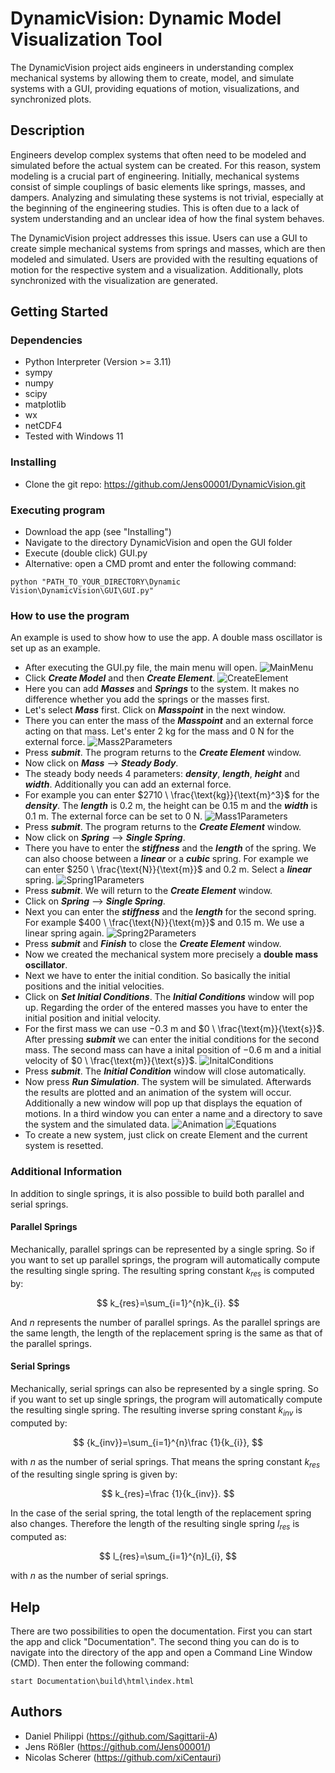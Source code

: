 # DynamicVision: Dynamic Model Visualization Tool

The DynamicVision project aids engineers in understanding complex mechanical systems by allowing them to create, model, and simulate systems with a GUI, providing equations of motion, visualizations, and synchronized plots.

## Description

Engineers develop complex systems that often need to be modeled and simulated before the actual system can be created. For this reason, system modeling is a crucial part of engineering. Initially, mechanical systems consist of simple couplings of basic elements like springs, masses, and dampers. Analyzing and simulating these systems is not trivial, especially at the beginning of the engineering studies. This is often due to a lack of system understanding and an unclear idea of how the final system behaves.

The DynamicVision project addresses this issue. Users can use a GUI to create simple mechanical systems from springs and masses, which are then modeled and simulated. Users are provided with the resulting equations of motion for the respective system and a visualization. Additionally, plots synchronized with the visualization are generated.


## Getting Started

### Dependencies

* Python Interpreter (Version >= 3.11)
* sympy
* numpy
* scipy
* matplotlib
* wx
* netCDF4
* Tested with Windows 11

### Installing

* Clone the git repo: https://github.com/Jens00001/DynamicVision.git

### Executing program

* Download the app (see "Installing")
* Navigate to the directory DynamicVision and open the GUI folder
* Execute (double click) GUI.py
* Alternative: open a CMD promt and enter the following command:
```
python "PATH_TO_YOUR_DIRECTORY\Dynamic Vision\DynamicVision\GUI\GUI.py"
```

### How to use the program
An example is used to show how to use the app. A double mass oscillator is set up as an example.
* After executing the GUI.py file, the main menu will open.
![MainMenu](https://github.com/Jens00001/DynamicVision/blob/dev/Pictures/MainMenu.png)
* Click **_Create Model_** and then **_Create Element_**.
![CreateElement](https://github.com/Jens00001/DynamicVision/blob/dev/Pictures/CreateElement.png)
* Here you can add **_Masses_** and **_Springs_** to the system. It makes no difference whether you add the springs or the masses first.
* Let's select **_Mass_** first. Click on **_Masspoint_** in the next window.
* There you can enter the mass of the **_Masspoint_** and an external force acting on that mass. Let's enter $2 \ \text{kg}$ for the mass and $0 \ \text{N}$ for the external force.
![Mass2Parameters](https://github.com/Jens00001/DynamicVision/blob/dev/Pictures/Mass2Parameters.png)
* Press **_submit_**. The program returns to the **_Create Element_** window.
* Now click on **_Mass_** ⟶ **_Steady Body_**.
* The steady body needs 4 parameters: **_density_**, **_length_**, **_height_** and **_width_**. Additionally you can add an external force.
* For example you can enter $2710 \ \frac{\text{kg}}{\text{m}^3}$ for the **_density_**. The **_length_** is $0.2 \ \text{m}$, the height can be $0.15 \ \text{m}$ and the **_width_** is $0.1 \ \text{m}$. The external force can be set to $0 \ \text{N}$.
![Mass1Parameters](https://github.com/Jens00001/DynamicVision/blob/dev/Pictures/Mass1Parameters.png)
* Press **_submit_**. The program returns to the **_Create Element_** window.
* Now click on **_Spring_** ⟶ **_Single Spring_**.
* There you have to enter the **_stiffness_** and the **_length_** of the spring. We can also choose between a **_linear_** or a **_cubic_** spring. For example we can enter $250 \  \frac{\text{N}}{\text{m}}$ and $0.2 \ \text{m}$. Select a **_linear_** spring.
![Spring1Parameters](https://github.com/Jens00001/DynamicVision/blob/dev/Pictures/SpringParameters.png)
* Press **_submit_**. We will return to the **_Create Element_** window.
* Click on **_Spring_** ⟶ **_Single Spring_**.
* Next you can enter the **_stiffness_** and the **_length_** for the second spring. For example $400 \  \frac{\text{N}}{\text{m}}$ and $0.15 \ \text{m}$. We use a linear spring again.
![Spring2Parameters](https://github.com/Jens00001/DynamicVision/blob/dev/Pictures/Spring2Parameters.png)
* Press **_submit_** and **_Finish_** to close the **_Create Element_** window.
* Now we created the mechanical system more precisely a **double mass oscillator**.
* Next we have to enter the initial condition. So basically the initial positions and the initial velocities.
* Click on **_Set Initial Conditions_**. The **_Initial Conditions_** window will pop up. Regarding the order of the entered masses you have to enter the initial position and initial velocity.
* For the first mass we can use $-0.3 \ \text{m}$ and $0 \  \frac{\text{m}}{\text{s}}$. After pressing **_submit_** we can enter the initial conditions for the second mass. The second mass can have a inital position of $-0.6 \ \text{m}$ and a initial velocity of $0 \  \frac{\text{m}}{\text{s}}$.
![InitalConditions](https://github.com/Jens00001/DynamicVision/blob/dev/Pictures/IC.png)
* Press **_submit_**. The **_Initial Condition_** window will close automatically.
* Now press **_Run Simulation_**. The system will be simulated. Afterwards the results are plotted and an animation of the system will occur. Additionally a new window will pop up that displays the equation of motions. In a third window you can enter a name and a directory to save the system and the simulated data.
![Animation](https://github.com/Jens00001/DynamicVision/blob/dev/Pictures/Animation.gif)
![Equations](https://github.com/Jens00001/DynamicVision/blob/dev/Pictures/EquationsOfMotion.png)
* To create a new system, just click on create Element and the current system is resetted.

### Additional Information
In addition to single springs, it is also possible to build both parallel and serial springs.


#### Parallel Springs
Mechanically, parallel springs can be represented by a single spring. So if you want to set up parallel springs, the program will automatically compute the resulting single spring.
The resulting spring constant $k_{res}$ is computed by:

$$ k_{res}=\sum_{i=1}^{n}k_{i}. $$

And $n$ represents the number of parallel springs. 
As the parallel springs are the same length, the length of the replacement spring is the same as that of the parallel springs.


#### Serial Springs
Mechanically, serial springs can also be represented by a single spring. So if you want to set up single springs, the program will automatically compute the resulting single spring.
The resulting inverse spring constant $k_{inv}$ is computed by:

$$ {k_{inv}}=\sum_{i=1}^{n}\frac {1}{k_{i}}, $$

with $n$ as the number of serial springs. That means the spring constant $k_{res}$ of the resulting single spring is given by:

$$ k_{res}=\frac {1}{k_{inv}}. $$

In the case of the serial spring, the total length of the replacement spring also changes. Therefore the length of the resulting single spring $l_{res}$ is computed as:

$$ l_{res}=\sum_{i=1}^{n}l_{i}, $$

with $n$ as the number of serial springs.


## Help

There are two possibilities to open the documentation. First you can start the app and click "Documentation".
The second thing you can do is to navigate into the directory of the app and open a Command Line Window (CMD). Then enter the following command:

```
start Documentation\build\html\index.html
```

## Authors

* Daniel Philippi (https://github.com/Sagittarii-A)
* Jens Rößler (https://github.com/Jens00001/)
* Nicolas Scherer (https://github.com/xiCentauri)
